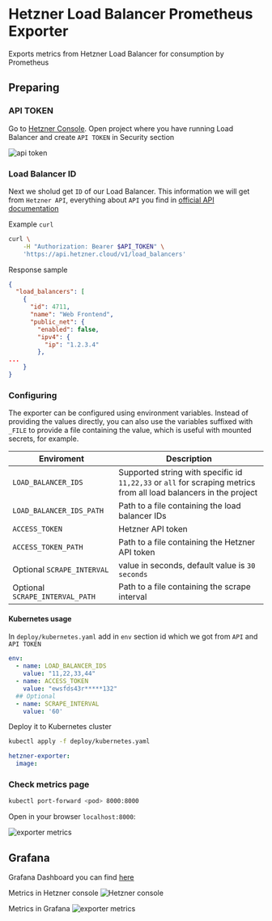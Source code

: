 # Hetzner Load Balancer Prometheus Exporter

Exports metrics from Hetzner Load Balancer for consumption by Prometheus

## Preparing

### API TOKEN

Go to [Hetzner Console](console.hetzner.cloud). Open project where you have running Load Balancer and create `API TOKEN` in Security section

![api token](img/api_token.png "API TOKEN")

### Load Balancer ID

Next we sholud get `ID` of our Load Balancer. This information we will get from `Hetzner API`, everything about `API` you find in [official API documentation](https://docs.hetzner.cloud/#load-balancers-get-all-load-balancers)

Example `curl`

```bash
curl \
    -H "Authorization: Bearer $API_TOKEN" \
	'https://api.hetzner.cloud/v1/load_balancers'
```

Response sample

```json
{
  "load_balancers": [
    {
      "id": 4711,
      "name": "Web Frontend",
      "public_net": {
        "enabled": false,
        "ipv4": {
          "ip": "1.2.3.4"
        },
...
    }
}
```

### Configuring

The exporter can be configured using environment variables. Instead of providing the values directly, you can also use the variables suffixed with `_FILE` to provide a file containing the value, which is useful with mounted secrets, for example.

| Enviroment  | Description | 
| ------- | ------ |
| `LOAD_BALANCER_IDS` | Supported string with specific id `11,22,33` or `all` for scraping metrics from all load balancers in the project |
| `LOAD_BALANCER_IDS_PATH` | Path to a file containing the load balancer IDs |
| `ACCESS_TOKEN` | Hetzner API token |
| `ACCESS_TOKEN_PATH` | Path to a file containing the Hetzner API token |
| Optional `SCRAPE_INTERVAL` | value in seconds, default value is `30 seconds` |
| Optional `SCRAPE_INTERVAL_PATH` | Path to a file containing the scrape interval |

#### Kubernetes usage

In `deploy/kubernetes.yaml` add in `env` section id which we got from `API` and `API TOKEN`

```yaml
env:
  - name: LOAD_BALANCER_IDS
    value: "11,22,33,44"
  - name: ACCESS_TOKEN
    value: "ewsfds43r*****132"
  ## Optional
  - name: SCRAPE_INTERVAL
    value: '60'
```

Deploy it to Kubernetes cluster

```bash
kubectl apply -f deploy/kubernetes.yaml
```

```yaml
hetzner-exporter:
  image: 
```

### Check metrics page

```bash
kubectl port-forward <pod> 8000:8000
```

Open in your browser `localhost:8000`:

![exporter metrics](img/exporter_metrics.png)


## Grafana

Grafana Dashboard you can find [here](example/grafana-dashboard/hetzner-load-balancer.json)

Metrics in Hetzner console
![Hetzner console](img/hetzner_lb_metrics.png)

Metrics in Grafana
![exporter metrics](img/grafana_metrics.png)

